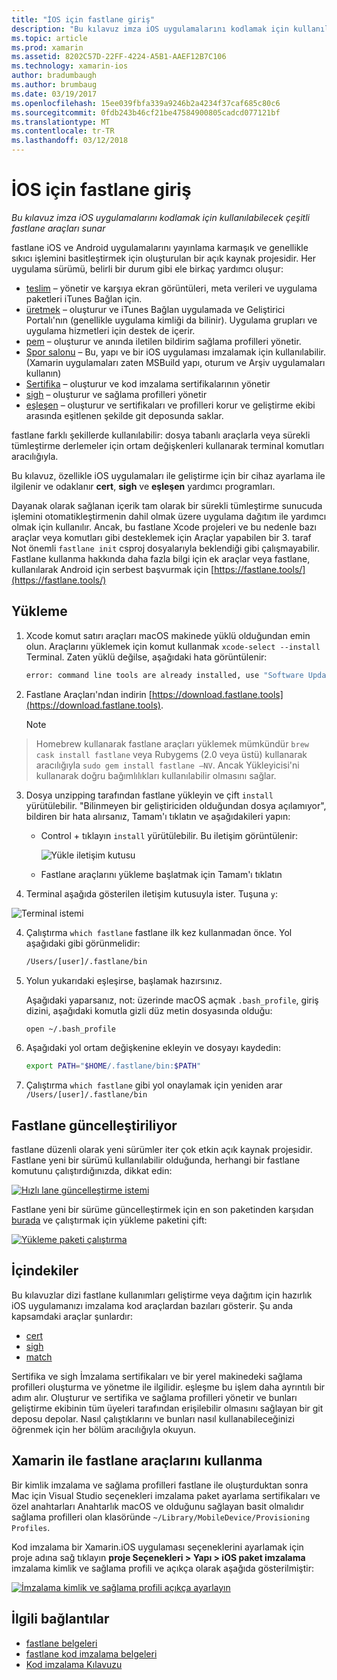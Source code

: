 ```yaml
---
title: "İOS için fastlane giriş"
description: "Bu kılavuz imza iOS uygulamalarını kodlamak için kullanılabilecek çeşitli fastlane araçları sunar"
ms.topic: article
ms.prod: xamarin
ms.assetid: 8202C57D-22FF-4224-A5B1-AAEF12B7C106
ms.technology: xamarin-ios
author: bradumbaugh
ms.author: brumbaug
ms.date: 03/19/2017
ms.openlocfilehash: 15ee039fbfa339a9246b2a4234f37caf685c80c6
ms.sourcegitcommit: 0fdb243b46cf21be47584900805cadcd077121bf
ms.translationtype: MT
ms.contentlocale: tr-TR
ms.lasthandoff: 03/12/2018
---
```

# <a name="introduction-to-fastlane-for-ios"></a>İOS için fastlane giriş

_Bu kılavuz imza iOS uygulamalarını kodlamak için kullanılabilecek çeşitli fastlane araçları sunar_

fastlane iOS ve Android uygulamalarını yayınlama karmaşık ve genellikle sıkıcı işlemini basitleştirmek için oluşturulan bir açık kaynak projesidir. Her uygulama sürümü, belirli bir durum gibi ele birkaç yardımcı oluşur:

- [teslim](https://github.com/fastlane/fastlane/tree/master/deliver#readme) – yönetir ve karşıya ekran görüntüleri, meta verileri ve uygulama paketleri iTunes Bağlan için.
- [üretmek](https://github.com/fastlane/fastlane/tree/master/produce#readme) – oluşturur ve iTunes Bağlan uygulamada ve Geliştirici Portalı'nın (genellikle uygulama kimliği da bilinir). Uygulama grupları ve uygulama hizmetleri için destek de içerir.
- [pem](https://github.com/fastlane/fastlane/tree/master/pem#readme) – oluşturur ve anında iletilen bildirim sağlama profilleri yönetir.
- [Spor salonu](https://github.com/fastlane/fastlane/tree/master/gym#readme) – Bu, yapı ve bir iOS uygulaması imzalamak için kullanılabilir. (Xamarin uygulamaları zaten MSBuild yapı, oturum ve Arşiv uygulamaları kullanın)
- [Sertifika](https://github.com/fastlane/fastlane/tree/master/cert#readme) – oluşturur ve kod imzalama sertifikalarının yönetir 
- [sigh](https://github.com/fastlane/fastlane/tree/master/sigh#readme) – oluşturur ve sağlama profilleri yönetir
- [eşleşen](https://github.com/fastlane/fastlane/tree/master/match#readme) – oluşturur ve sertifikaları ve profilleri korur ve geliştirme ekibi arasında eşitlenen şekilde git deposunda saklar.

fastlane farklı şekillerde kullanılabilir: dosya tabanlı araçlarla veya sürekli tümleştirme derlemeler için ortam değişkenleri kullanarak terminal komutları aracılığıyla. 

Bu kılavuz, özellikle iOS uygulamaları ile geliştirme için bir cihaz ayarlama ile ilgilenir ve odaklanır **cert**, **sigh** ve **eşleşen** yardımcı programları. 

Dayanak olarak sağlanan içerik tam olarak bir sürekli tümleştirme sunucuda işlemini otomatikleştirmenin dahil olmak üzere uygulama dağıtım ile yardımcı olmak için kullanılır. Ancak, bu fastlane Xcode projeleri ve bu nedenle bazı araçlar veya komutları gibi desteklemek için Araçlar yapabilen bir 3. taraf Not önemli `fastlane init` csproj dosyalarıyla beklendiği gibi çalışmayabilir. Fastlane kullanma hakkında daha fazla bilgi için ek araçlar veya fastlane, kullanılarak Android için serbest başvurmak için [https://fastlane.tools/](https://fastlane.tools/)

<a name="Installation" />

## <a name="installation"></a>Yükleme

1. Xcode komut satırı araçları macOS makinede yüklü olduğundan emin olun. Araçlarını yüklemek için komut kullanmak `xcode-select --install` Terminal. Zaten yüklü değilse, aşağıdaki hata görüntülenir:

    ```bash
    error: command line tools are already installed, use "Software Update" to install updates
    ```

2. Fastlane Araçları'ndan indirin [https://download.fastlane.tools](https://download.fastlane.tools). 

    > [!NOTE]
> Homebrew kullanarak fastlane araçları yüklemek mümkündür `brew cask install fastlane` veya Rubygems (2.0 veya üstü) kullanarak aracılığıyla `sudo gem install fastlane –NV`. Ancak Yükleyicisi'ni kullanarak doğru bağımlılıkları kullanılabilir olmasını sağlar. 

3. Dosya unzipping tarafından fastlane yükleyin ve çift `install` yürütülebilir. "Bilinmeyen bir geliştiriciden olduğundan dosya açılamıyor", bildiren bir hata alırsanız, Tamam'ı tıklatın ve aşağıdakileri yapın:
    - Control + tıklayın `install` yürütülebilir. Bu iletişim görüntülenir:

      ![](images/fastlane-image12.png "Yükle iletişim kutusu")
    
    - Fastlane araçlarını yükleme başlatmak için Tamam'ı tıklatın

4. Terminal aşağıda gösterilen iletişim kutusuyla ister. Tuşuna `y`:

  ![](images/fastlane-image13.png "Terminal istemi")
 
4. Çalıştırma `which fastlane` fastlane ilk kez kullanmadan önce. Yol aşağıdaki gibi görünmelidir: 

    ```bash
    /Users/[user]/.fastlane/bin
    ```

5. Yolun yukarıdaki eşleşirse, başlamak hazırsınız.

     Aşağıdaki yaparsanız, not: üzerinde macOS açmak `.bash_profile`, giriş dizini, aşağıdaki komutla gizli düz metin dosyasında olduğu:

    ```bash
    open ~/.bash_profile
    ```

6. Aşağıdaki yol ortam değişkenine ekleyin ve dosyayı kaydedin: 

    ```bash
    export PATH="$HOME/.fastlane/bin:$PATH"
    ```

7.  Çalıştırma `which fastlane` gibi yol onaylamak için yeniden arar `/Users/[user]/.fastlane/bin`


## <a name="updating-fastlane"></a>Fastlane güncelleştiriliyor

fastlane düzenli olarak yeni sürümler iter çok etkin açık kaynak projesidir. Fastlane yeni bir sürümü kullanılabilir olduğunda, herhangi bir fastlane komutunu çalıştırdığınızda, dikkat edin:

[![](images/fastlane-image0.png "Hızlı lane güncelleştirme istemi")](images/fastlane-image0.png#lightbox)


Fastlane yeni bir sürüme güncelleştirmek için en son paketinden karşıdan [burada](https://download.fastlane.tools) ve çalıştırmak için yükleme paketini çift:

[![](images/fastlane-image0a.png "Yükleme paketi çalıştırma")](images/fastlane-image0a.png#lightbox)


## <a name="contents"></a>İçindekiler

Bu kılavuzlar dizi fastlane kullanımları geliştirme veya dağıtım için hazırlık iOS uygulamanızı imzalama kod araçlardan bazıları gösterir. Şu anda kapsamdaki araçlar şunlardır:

- [cert](~/ios/deploy-test/provisioning/fastlane/cert.md)
- [sigh](~/ios/deploy-test/provisioning/fastlane/sigh.md)
- [match](~/ios/deploy-test/provisioning/fastlane/match.md)

Sertifika ve sigh İmzalama sertifikaları ve bir yerel makinedeki sağlama profilleri oluşturma ve yönetme ile ilgilidir. eşleşme bu işlem daha ayrıntılı bir adım alır. Oluşturur ve sertifika ve sağlama profilleri yönetir ve bunları geliştirme ekibinin tüm üyeleri tarafından erişilebilir olmasını sağlayan bir git deposu depolar. Nasıl çalıştıklarını ve bunları nasıl kullanabileceğinizi öğrenmek için her bölüm aracılığıyla okuyun.

## <a name="using-fastlane-tools-with-xamarin"></a>Xamarin ile fastlane araçlarını kullanma

Bir kimlik imzalama ve sağlama profilleri fastlane ile oluşturduktan sonra Mac için Visual Studio seçenekleri imzalama paket ayarlama sertifikaları ve özel anahtarları Anahtarlık macOS ve olduğunu sağlayan basit olmalıdır sağlama profilleri olan klasöründe `~/Library/MobileDevice/Provisioning Profiles`.

Kod imzalama bir Xamarin.iOS uygulaması seçeneklerini ayarlamak için proje adına sağ tıklayın **proje Seçenekleri > Yapı > iOS paket imzalama** imzalama kimlik ve sağlama profili ve açıkça olarak aşağıda gösterilmiştir:

[![](images/fastlane-image11.png "İmzalama kimlik ve sağlama profili açıkça ayarlayın")](images/fastlane-image11.png#lightbox)

## <a name="related-links"></a>İlgili bağlantılar

- [fastlane belgeleri](https://fastlane.tools/)
- [fastlane kod imzalama belgeleri](https://docs.fastlane.tools/codesigning/getting-started/)
- [Kod imzalama Kılavuzu](https://codesigning.guide/)

